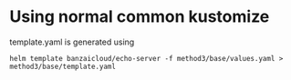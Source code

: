# Using normal common kustomize
template.yaml is generated using
```
helm template banzaicloud/echo-server -f method3/base/values.yaml > method3/base/template.yaml
```
